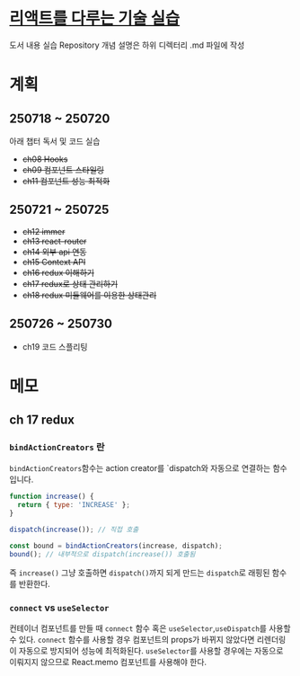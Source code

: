 # [리액트를 다루는 기술 실습](https://product.kyobobook.co.kr/detail/S000001792882)
도서 내용 실습 Repository 개념 설명은 하위 디렉터리 .md 파일에 작성

# 계획
## 250718 ~ 250720
아래 챕터 독서 및 코드 실습
- ~~ch08 Hooks~~  
- ~~ch09 컴포넌트 스타일링~~  
- ~~ch11 컴포넌트 성능 최적화~~  

## 250721 ~ 250725
- ~~ch12 immer~~  
- ~~ch13 react-router~~  
- ~~ch14 외부 api 연동~~
- ~~ch15 Context API~~
- ~~ch16 redux 이해하기~~
- ~~ch17 redux로 상태 관리하기~~
- ~~ch18 redux 미들웨어를 이용한 상태관리~~

## 250726 ~ 250730
- ch19 코드 스플리팅


# 메모
## ch 17 redux
### `bindActionCreators` 란
`bindActionCreators`함수는 action creator를 `dispatch와 자동으로 연결하는 함수입니다.
``` jsx
function increase() {
  return { type: 'INCREASE' };
}

dispatch(increase()); // 직접 호출

const bound = bindActionCreators(increase, dispatch);
bound(); // 내부적으로 dispatch(increase()) 호출됨
```

즉 `increase()` 그냥 호출하면 `dispatch()`까지 되게 만드는 `dispatch`로 래핑된 함수를 반환한다.

### `connect` vs `useSelector`
컨테이너 컴포넌트를 만들 때 `connect` 함수 혹은 `useSelector`,`useDispatch`를 사용할 수 있다.
`connect` 함수를 사용할 경우 컴포넌트의 props가 바뀌지 않았다면 리렌더링이 자동으로 방지되어 성능에 최적화된다. `useSelector`를 사용할 경우에는 자동으로 이뤄지지 않으므로 React.memo 컴포넌트를 사용해야 한다.